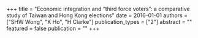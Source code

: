 +++
title = "Economic integration and “third force voters”: a comparative study of Taiwan and Hong Kong elections"
date = 2016-01-01
authors = ["SHW Wong", "K Ho", "H Clarke"]
publication_types = ["2"]
abstract = ""
featured = false
publication = ""
+++

